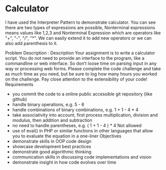 # Calculator

I have used the Interpreter Pattern to demonstrate calculator. 
You can see there are two types of expressions are possible, Nonterminal expressions means values like 1,2,3 
and Nonterminal Expression which are operators like "+", "-", "/", "*".
We can easily extend it to add new operators or we can also add parenthesis to it.


Problem Description :
Description
Your assignment is to write a calculator script. You do not need to provide an interface to the
program, like a commandline or web interface. So don’t loose time on parsing input in any way
or processing web forms.
Please complete the code challenge and take as much time as you need, but be sure to log how
many hours you worked on the challenge. Pay close attention to the extensibility of your code!
Requirements
- you commit the code to a online public accessible git repository (like github)
- handle binary operations, e.g. 5 - 6
- handle combinations of binary combinations, e.g. 1 + 1 - 4 * 4
- take associativity into account, first process multiplication, division and modulus, then addition
and subtraction
- no need to handle parentheses, e.g. ( 1 + 1 - 4 ) * 4
Not allowed
- use of eval() in PHP or similar functions in other languages that allow you to evaluate the
equation in a one-liner
Objectives
- demonstrate skills in OOP code design
- showcase development best practices
- demonstrate good algorithmic thinking
- communication skills in discussing code implementations and vision
- demonstrate insight in how code evolves over time 




